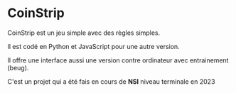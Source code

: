 # CoinStrip

CoinStrip est un jeu simple avec des règles simples.

Il est codé en Python et JavaScript pour une autre version.

Il offre une interface aussi une version contre ordinateur avec entrainement (beug).


C'est un projet qui a été fais en cours de **NSI** niveau terminale en 2023
